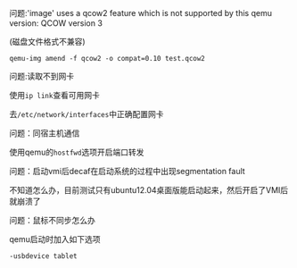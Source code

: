 问题:'image' uses a qcow2 feature which is not supported by this qemu version: QCOW version 3

(磁盘文件格式不兼容)

```
qemu-img amend -f qcow2 -o compat=0.10 test.qcow2
```



问题:读取不到网卡

使用`ip link`查看可用网卡

去`/etc/network/interfaces`中正确配置网卡



问题：同宿主机通信

使用qemu的`hostfwd`选项开启端口转发



问题：启动vmi后decaf在启动系统的过程中出现segmentation fault

不知道怎么办，目前测试只有ubuntu12.04桌面版能启动起来，然后开启了VMI后就崩溃了



问题：鼠标不同步怎么办

qemu启动时加入如下选项

```
-usbdevice tablet
```






